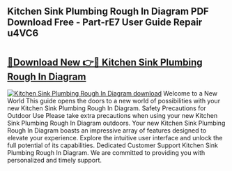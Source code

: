 ## Kitchen Sink Plumbing Rough In Diagram PDF Download Free - Part-rE7 User Guide Repair u4VC6

# <h2><a href="http://dfu66w.blite.top/?on=Kitchen+Sink+Plumbing+Rough+In+Diagram">🔗Download New 👉🔴 Kitchen Sink Plumbing Rough In Diagram</a></h2>

[![Kitchen Sink Plumbing Rough In Diagram download](https://i.imgur.com/lujVjoI.png)](http://dfu66w.blite.top/?on=Kitchen+Sink+Plumbing+Rough+In+Diagram)
Welcome to a New World This guide opens the doors to a new world of possibilities with your new Kitchen Sink Plumbing Rough In Diagram. Safety Precautions for Outdoor Use Please take extra precautions when using your new Kitchen Sink Plumbing Rough In Diagram outdoors. Your new Kitchen Sink Plumbing Rough In Diagram boasts an impressive array of features designed to elevate your experience. Explore the intuitive user interface and unlock the full potential of its capabilities. Dedicated Customer Support Kitchen Sink Plumbing Rough In Diagram. We are committed to providing you with personalized and timely support.
